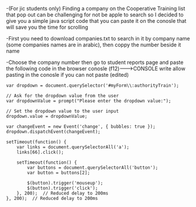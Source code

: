 -(For jic students only) Finding a company on the Cooperative Training list that pop out can be challenging for not be apple to search so I decided to give you a simple java script code that you can paste it on the conosle that will save you the time for scrolling 

-First you need to download companies.txt to search in it by company name (some companies names are in arabic), then coppy the number beside it name

-Choose the company number then go to student reports page and paste the following code in the browser conosle  (f12)--->CONSOLE
write allow pasting in the conosle if you can not paste (edited)

```shell
var dropdown = document.querySelector('#myForm\\:authorityTrain');

// Ask for the dropdown value from the user
var dropdownValue = prompt("Please enter the dropdown value:");

// Set the dropdown value to the user input
dropdown.value = dropdownValue;

var changeEvent = new Event('change', { bubbles: true });
dropdown.dispatchEvent(changeEvent);

setTimeout(function() {
    var links = document.querySelectorAll('a');
    links[66].click();

    setTimeout(function() {
        var buttons = document.querySelectorAll('button');
        var button = buttons[2];

        $(button).trigger('mouseup');
        $(button).trigger('click');
    }, 200);  // Reduced delay to 200ms
}, 200);  // Reduced delay to 200ms
```
